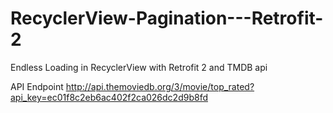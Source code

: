 # RecyclerView-Pagination---Retrofit-2
Endless Loading in RecyclerView with Retrofit 2 and TMDB api

API Endpoint http://api.themoviedb.org/3/movie/top_rated?api_key=ec01f8c2eb6ac402f2ca026dc2d9b8fd
